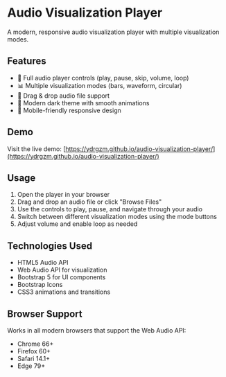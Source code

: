 # Audio Visualization Player

A modern, responsive audio visualization player with multiple visualization modes.

## Features

- 🎵 Full audio player controls (play, pause, skip, volume, loop)
- 📊 Multiple visualization modes (bars, waveform, circular)
- 📱 Drag & drop audio file support
- 🎨 Modern dark theme with smooth animations
- 📱 Mobile-friendly responsive design

## Demo

Visit the live demo: [https://ydrgzm.github.io/audio-visualization-player/](https://ydrgzm.github.io/audio-visualization-player/)

## Usage

1. Open the player in your browser
2. Drag and drop an audio file or click "Browse Files"
3. Use the controls to play, pause, and navigate through your audio
4. Switch between different visualization modes using the mode buttons
5. Adjust volume and enable loop as needed

## Technologies Used

- HTML5 Audio API
- Web Audio API for visualization
- Bootstrap 5 for UI components
- Bootstrap Icons
- CSS3 animations and transitions

## Browser Support

Works in all modern browsers that support the Web Audio API:
- Chrome 66+
- Firefox 60+
- Safari 14.1+
- Edge 79+
